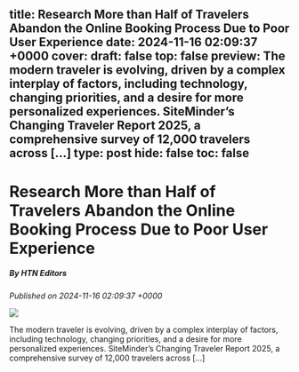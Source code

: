 title: Research More than Half of Travelers Abandon the Online Booking Process Due to Poor User Experience
date: 2024-11-16 02:09:37 +0000
cover: 
draft: false
top: false
preview: The modern traveler is evolving, driven by a complex interplay of factors, including technology, changing priorities, and a desire for more personalized experiences. SiteMinder’s Changing Traveler Report 2025, a comprehensive survey of 12,000 travelers across [...]
type: post
hide: false
toc: false
---

# Research More than Half of Travelers Abandon the Online Booking Process Due to Poor User Experience
##### By HTN Editors
_Published on 2024-11-16 02:09:37 +0000_

![](https://hoteltechnologynews.com/wp-content/uploads/2024/11/15.webp)

The modern traveler is evolving, driven by a complex interplay of factors, including technology, changing priorities, and a desire for more personalized experiences. SiteMinder’s Changing Traveler Report 2025, a comprehensive survey of 12,000 travelers across \[...\]
